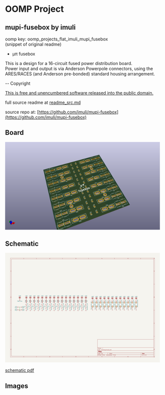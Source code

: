 # OOMP Project  
## mupi-fusebox  by imuli  
  
oomp key: oomp_projects_flat_imuli_mupi_fusebox  
(snippet of original readme)  
  
- μπ fusebox  
  
This is a design for a 16-circuit fused power distribution board.  
Power input and output is via Anderson Powerpole connectors, using the ARES/RACES (and Anderson pre-bonded) standard housing arrangement.  
  
-- Copyright  
  
[This is free and unencumbered software released into the public domain.](https://unlicense.org)  
  
  
  full source readme at [readme_src.md](readme_src.md)  
  
source repo at: [https://github.com/imuli/mupi-fusebox](https://github.com/imuli/mupi-fusebox)  
## Board  
  
[![working_3d.png](working_3d_600.png)](working_3d.png)  
## Schematic  
  
[![working_schematic.png](working_schematic_600.png)](working_schematic.png)  
  
[schematic pdf](working_schematic.pdf)  
## Images  
